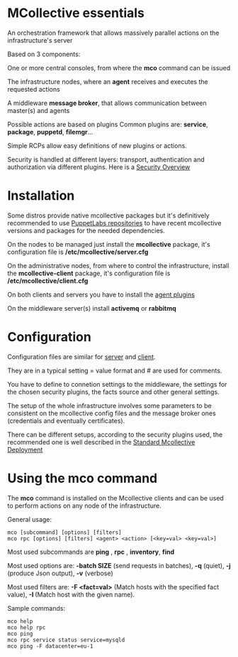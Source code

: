 # MCollective essentials

An orchestration framework that allows massively parallel actions on the infrastructure's server

Based on 3 components:

  One or more central consoles, from where the **mco** command can be issued

  The infrastructure nodes, where an **agent** receives and executes the requested actions

  A middleware **message broker**, that allows communication between master(s) and agents


Possible actions are based on plugins
Common plugins are: **service**, **package**, **puppetd**, **filemgr**...

Simple RCPs allow easy definitions of new plugins or actions.

Security is handled at different layers: transport, authentication and authorization via different plugins. Here is a [Security Overview](http://docs.puppetlabs.com/mcollective/security.html)
  
# Installation

Some distros provide native mcollective packages but it's definitively recommended to use [PuppetLabs repositories](http://docs.puppetlabs.com/guides/puppetlabs_package_repositories.html) to have recent mcollective versions and packages for the needed dependencies.

  On the nodes to be managed just install the **mcollective** package, it's configuration file is **/etc/mcollective/server.cfg**

  On the administrative nodes, from where to control the infrastructure, install the **mcollective-client** package, it's configuration file is **/etc/mcollective/client.cfg**

  On both clients and servers you have to install the [agent plugins](http://docs.puppetlabs.com/mcollective/deploy/plugins.html)
  
  On the middleware server(s) install **activemq** or **rabbitmq**

# Configuration

Configuration files are similar for [server](http://docs.puppetlabs.com/mcollective/configure/server.html) and [client](http://docs.puppetlabs.com/mcollective/configure/client.html).

They are in a typical setting = value format and # are used for comments.

You have to define to connetion settings to the middleware, the settings for the chosen security plugins, the facts source and other general settings.

The setup of the whole infrastructure involves some parameters to be consistent on the mcollective config files and the message broker ones (credentials and eventually certificates).

There can be different setups, according to the security plugins used, the recommended one is well described in the [Standard Mcollective Deployment](http://docs.puppetlabs.com/mcollective/deploy/standard.html)


# Using the mco command

The **mco** command is installed on the Mcollective clients and can be used to perform actions on any node of the infrastructure.

General usage:

    mco [subcommand] [options] [filters]
    mco rpc [options] [filters] <agent> <action> [<key=val> <key=val>]

Most used subcommands are **ping** , **rpc** , **inventory**, **find**

Most used options are: **-batch SIZE** (send requests in batches), **-q** (quiet), **-j** (produce Json output),  **-v** (verbose)

Most used filters are: **-F <fact=val>** (Match hosts with the specified fact value), **-I <name>** (Match host with the given name).

Sample commands:

    mco help
    mco help rpc
    mco ping
    mco rpc service status service=mysqld
    mco ping -F datacenter=eu-1
